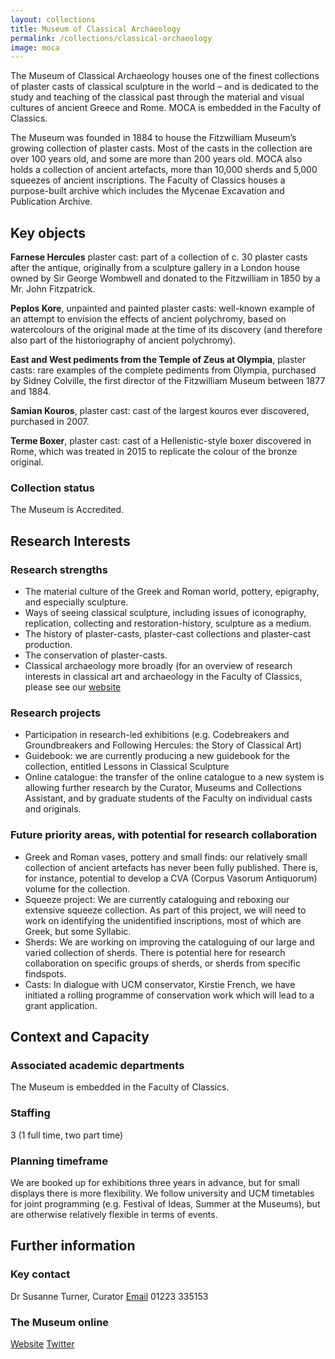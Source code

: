 ```yaml
---
layout: collections
title: Museum of Classical Archaeology
permalink: /collections/classical-archaeology
image: moca
---
```

The Museum of Classical Archaeology houses one of the finest collections of plaster casts of classical sculpture in the world – and is dedicated to the study and teaching of the classical past through the material and visual cultures of ancient Greece and Rome. MOCA is embedded in the Faculty of Classics.

The Museum was founded in 1884 to house the Fitzwilliam Museum’s growing collection of plaster casts. Most of the casts in the collection are over 100 years old, and some are more than 200 years old. MOCA also holds a collection of ancient artefacts, more than 10,000 sherds and 5,000 squeezes of ancient inscriptions. The Faculty of Classics houses a purpose-built archive which includes the Mycenae Excavation and Publication Archive.

## Key objects

**Farnese Hercules** plaster cast: part of a collection of c. 30 plaster casts after the antique, originally from a sculpture gallery in a London house owned by Sir George Wombwell and donated to the Fitzwilliam in 1850 by a Mr. John Fitzpatrick.

**Peplos Kore**, unpainted and painted plaster casts: well-known example of an attempt to envision the effects of ancient polychromy, based on watercolours of the original made at the time of its discovery (and therefore also part of the historiography of ancient polychromy).

**East and West pediments from the Temple of Zeus at Olympia**, plaster casts: rare examples of the complete pediments from Olympia, purchased by Sidney Colville, the first director of the Fitzwilliam Museum between 1877 and 1884.

**Samian Kouros**, plaster cast: cast of the largest kouros ever discovered, purchased in 2007.

**Terme Boxer**, plaster cast: cast of a Hellenistic-style boxer discovered in Rome, which was treated in 2015 to replicate the colour of the bronze original.

### Collection status
The Museum is Accredited. 

## Research Interests

### Research strengths

-	The material culture of the Greek and Roman world, pottery, epigraphy, and especially sculpture.
-	Ways of seeing classical sculpture, including issues of iconography, replication, collecting and restoration-history, sculpture as a medium.
-	The history of plaster-casts, plaster-cast collections and plaster-cast production.
-	The conservation of plaster-casts.
-	Classical archaeology more broadly (for an overview of research interests in classical art and archaeology in the Faculty of Classics, please see our [website](https://www.classics.cam.ac.uk/directory/research-themes/d-caucus)

### Research projects

-	Participation in research-led exhibitions (e.g. Codebreakers and Groundbreakers and Following Hercules: the Story of Classical Art) 
-	Guidebook: we are currently producing a new guidebook for the collection, entitled Lessons in Classical Sculpture
-	Online catalogue: the transfer of the online catalogue to a new system is allowing further research by the Curator, Museums and Collections Assistant, and by graduate students of the Faculty on individual casts and originals.

### Future priority areas, with potential for research collaboration

-	Greek and Roman vases, pottery and small finds: our relatively small collection of ancient artefacts has never been fully published. There is, for instance, potential to develop a CVA (Corpus Vasorum Antiquorum) volume for the collection.
-	Squeeze project: We are currently cataloguing and reboxing our extensive squeeze collection. As part of this project, we will need to work on identifying the unidentified inscriptions, most of which are Greek, but some Syllabic.
-	Sherds: We are working on improving the cataloguing of our large and varied collection of sherds. There is potential here for research collaboration on specific groups of sherds, or sherds from specific findspots.
-	Casts: In dialogue with UCM conservator, Kirstie French, we have initiated a rolling programme of conservation work which will lead to a grant application.

## Context and Capacity

### Associated academic departments

The Museum is embedded in the Faculty of Classics.

### Staffing

3 (1 full time, two part time)

### Planning timeframe

We are booked up for exhibitions three years in advance, but for small displays there is more flexibility. We follow university and UCM timetables for joint programming (e.g. Festival of Ideas, Summer at the Museums), but are otherwise relatively flexible in terms of events.

## Further information

### Key contact

Dr Susanne Turner, Curator 
[Email](mailto:smt41@cam.ac.uk)
01223 335153

### The Museum online

[Website](http://www.classics.cam.ac.uk/museum)
[Twitter](http://twitter.com/classarch)
